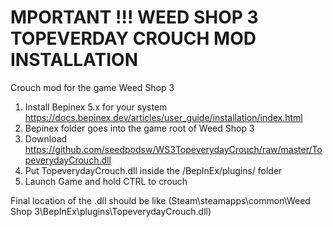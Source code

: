 # MPORTANT !!! WEED SHOP 3 TOPEVERDAY CROUCH MOD INSTALLATION
Crouch mod for the game Weed Shop 3

1. Install Bepinex 5.x for your system https://docs.bepinex.dev/articles/user_guide/installation/index.html
2. Bepinex folder goes into the game root of Weed Shop 3
3. Download https://github.com/seedpodsw/WS3TopeverydayCrouch/raw/master/TopeverydayCrouch.dll
4. Put TopeverydayCrouch.dll inside the /BepInEx/plugins/ folder
5. Launch Game and hold CTRL to crouch

Final location of the .dll should be like (Steam\steamapps\common\Weed Shop 3\BepInEx\plugins\TopeverydayCrouch.dll)

